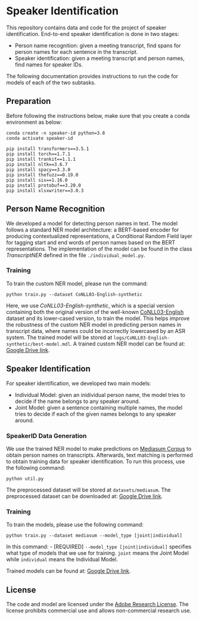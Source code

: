 # Speaker Identification

This repository contains data and code for the project of speaker identification. End-to-end speaker identification is done in two stages:
- Person name recognition: given a meeting transcript, find spans for person names for each sentence in the transcript.
- Speaker identification: given a meeting transcript and person names, find names for speaker IDs.

The following documentation provides instructions to run the code for models of each of the two subtasks.

## Preparation

Before following the instructions below, make sure that you create a conda environment as below:
```
conda create -n speaker-id python=3.8
conda activate speaker-id

pip install transformers==3.5.1
pip install torch==1.7.1
pip install trankit==1.1.1
pip install nltk==3.6.7
pip install spacy==3.3.0
pip install thefuzz==0.19.0
pip install six==1.16.0
pip install protobuf==3.20.0 
pip install xlsxwriter==3.0.3
```

## Person Name Recognition
We developed a model for detecting person names in text. The model follows a standard NER model architecture: a BERT-based encoder for producing contextualized representations, a Conditional Random Field layer for tagging start and end words of person names based on the BERT representations. The implementation of the model can be found in the class *TranscriptNER* defined in the file `./individual_model.py`.

### Training
To train the custom NER model, please run the command:
```
python train.py --dataset CoNLL03-English-synthetic
```
Here, we use *CoNLL03-English-synthetic*, which is a special version containing both the original version of the well-known [CoNLL03-English](https://huggingface.co/datasets/conll2003) dataset and its lower-cased version, to train the model. This helps improve the robustness of the custom NER model in predicting person names in transcript data, where names could be incorrectly lowercased by an ASR system. The trained model will be stored at `logs/CoNLL03-English-synthetic/best-model.mdl`. A trained custom NER model can be found at: [Google Drive link](https://drive.google.com/file/d/1qHtFnjENHR6cOZJX1-wDzvLOTIM580dY/view?usp=sharing).

## Speaker Identification
For speaker identification, we developed two main models:
- Individual Model: given an inidividual person name, the model tries to decide if the name belongs to any speaker around.
- Joint Model: given a sentence containing multiple names, the model tries to decide if each of the given names belongs to any speaker around.

### SpeakerID Data Generation
We use the trained NER model to make predictions on [Mediasum Corpus](https://github.com/zcgzcgzcg1/MediaSum) to obtain person names on transcripts. Afterwards, text matching is performed to obtain training data for speaker identification. To run this process, use the following command:

```
python util.py
```
The preprocessed dataset will be stored at `datasets/mediasum`. The preprocessed dataset can be downloaded at: [Google Drive link](https://drive.google.com/file/d/1yfbFL2NtKcVFgslGGgGzh8jjRUbl5Afz/view?usp=sharing).

### Training
To train the models, please use the following command:
```
python train.py --dataset mediasum --model_type [joint|individual] 
```
In this command:
    - [REQUIRED] `--model_type [joint|individual]` specifies what type of models that we use for training. `joint` means the Joint Model while `individual` means the Individual Model.

Trained models can be found at: [Google Drive link](https://drive.google.com/file/d/1qHtFnjENHR6cOZJX1-wDzvLOTIM580dY/view?usp=sharing).

## License

The code and model are licensed under the [Adobe Research License](./LICENSE.md). The license prohibits commercial use and allows non-commercial research use. 

